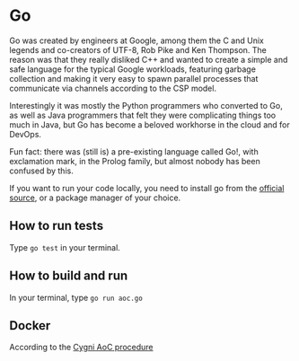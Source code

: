 # Go
Go was created by engineers at Google, among them the C and Unix legends and co-creators of UTF-8, Rob Pike and Ken Thompson. The reason was that they really disliked C++ and wanted to create a simple and safe language for the typical Google workloads, featuring garbage collection and making it very easy to spawn parallel processes that communicate via channels according to the CSP model.

Interestingly it was mostly the Python programmers who converted to Go, as well as Java programmers that felt they were complicating things too much in Java, but Go has become a beloved workhorse in the cloud and for DevOps.

Fun fact: there was (still is) a pre-existing language called Go!, with exclamation mark, in the Prolog family, but almost nobody has been confused by this.

If you want to run your code locally, you need to install go from the [official source](https://golang.org/), or a package manager of your choice.

## How to run tests
Type `go test` in your terminal.

## How to build and run
In your terminal, type `go run aoc.go`

## Docker
According to the [Cygni AoC procedure](https://github.com/cygni/aoc_example)
